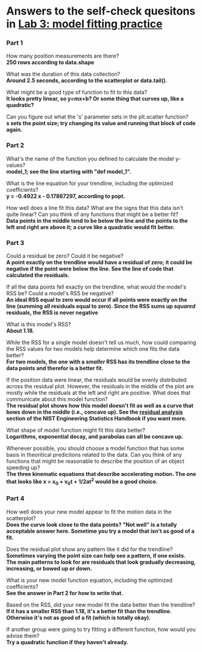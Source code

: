 # Answers to the self-check quesitons in [Lab 3: model fitting practice](./README.md)  
### Part 1  
How many position measurements are there?  
**250 rows according to data.shape**  

What was the duration of this data collection?   
**Around 2.5 seconds, according to the scatterplot or data.tail().**   

What might be a good type of function to fit to this data?  
**It looks pretty linear, so y=mx+b? Or some thing that curves up, like a quadratic?**  

Can you figure out what the 's' parameter sets in the plt.scatter function?  
**s sets the point size; try changing its value and running that block of code again.**  

### Part 2  
What's the name of the function you defined to calculate the model y-values?  
**model_1; see the line starting with "def model_1".**  

What is the line equation for your trendline, including the optimized coefficients?  
**y = -0.4922 x - 0.17867297, according to popt.**  

How well does a line fit this data? What are the signs that this data isn't quite linear? Can you think of any functions that might be a better fit?  
**Data points in the middle tend to be below the line and the points to the left and right are above it; a curve like a quadratic would fit better.**  

### Part 3  
Could a residual be zero? Could it be negative?  
**A point exactly on the trendline would have a residual of zero; it could be negative if the point were below the line. See the line of code that calculated the residuals.**   

If all the data points fell exactly on the trendline, what would the model's RSS be? Could a model's RSS be negative?  
**An ideal RSS equal to zero would occur if all points were exactly on the line (summing all residuals equal to zero). Since the RSS sums up *squared* residuals, the RSS is never negative**   

What is this model's RSS?  
**About 1.18.**  

While the RSS for a single model doesn't tell us much, how could comparing the RSS values for two models help determine which one fits the data better?  
**For two models, the one with a *smaller* RSS has its trendline close to the data points and therefor is a better fit.**  

If the position data were linear, the residuals would be evenly distributed across the residual plot. However, the residuals in the middle of the plot are mostly while the residuals at the left and right are positive. What does that communicate about this model function?  
**The residual plot shows how this model doesn't fit as well as a curve that bows down in the middle (i.e., concave up). See the [residual analysis](https://www.itl.nist.gov/div898/handbook/pmd/section6/pmd614.htm) section of the NIST Engineering Statistics Handbook if you want more.**  

What shape of model function might fit this data better?  
**Logarithms, exponential decay, and parabolas can all be concave up.**  

Whenever possible, you should choose a model function that has some basis in theoritical predicitons related to the data. Can you think of any functions that might be reasonable to describe the position of an object speeding up?  
**The three kinematic equations that describe accelerating motion. The one that looks like x = x<sub>0</sub> + v<sub>0</sub>t + 1/2at<sup>2</sup> would be a good choice.**  

### Part 4  
How well does your new model appear to fit the motion data in the scatterplot?  
**Does the curve look close to the data points? "Not well" is a totally acceptable answer here. Sometime you try a model that isn't as good of a fit.**  

Does the residual plot show any pattern like it did for the trendline?  
**Sometimes varying the point size can help see a pattern, if one exists. The main patterns to look for are residuals that look gradually decreasing, increasing, or bowed up or down.**  

What is your new model function equation, including the optimized coefficients?  
**See the answer in Part 2 for how to write that.**  

Based on the RSS, did your new model fit the data better than the trendline?  
**If it has a smaller RSS than 1.18, it's a better fit than the trendline. Otherwise it's not as good of a fit (which is totally okay).**  

If another group were going to try fitting a different function, how would you advise them?  
**Try a quadratic function if they haven't already.**  
